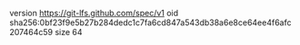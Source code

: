 version https://git-lfs.github.com/spec/v1
oid sha256:0bf23f9e5b27b284dedc1c7fa6cd847a543db38a6e8ce64ee4f6afc207464c59
size 64
